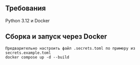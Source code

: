 ## Требования
Python 3.12 и Docker
## Сборка и запуск через Docker
```
Предварительно настроить файл .secrets.toml по примеру из secrets.example.toml
docker compose up -d --build
```